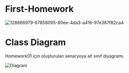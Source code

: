# First-Homework
![128666979-67858095-80ee-4da3-a416-97e387f82ca4](https://user-images.githubusercontent.com/67712162/129161875-a871e1c9-561d-4f7d-866c-99bda0cb48f5.png)
# Class Diagram
Homework01 için oluşturulan senaryoya ait sınıf diyagramı.

![Diagram](https://user-images.githubusercontent.com/67712162/129224547-559f5690-7e72-4744-b03b-aed92b3a3401.JPG)


